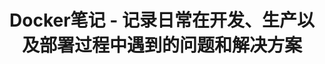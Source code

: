 ---
layout: home
title: Docker笔记 - 记录日常在开发、生产以及部署过程中遇到的问题和解决方案

hero:
  image:
    src: /image/hero.svg
    alt: logo
  name: Docker笔记
  text: 谨用于日常记录，以备在必要的时候查阅。
  tagline: 开发、生产、部署
  actions:
    - theme: brand
      text: 开发环境
      link: /dev/php
    - theme: alt
      text: 生产环境
      link: /prod/
---